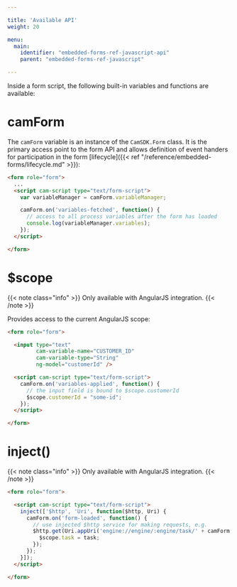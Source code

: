 ```yaml
---

title: 'Available API'
weight: 20

menu:
  main:
    identifier: "embedded-forms-ref-javascript-api"
    parent: "embedded-forms-ref-javascript"

---
```


Inside a form script, the following built-in variables and functions are available:


# camForm

The `camForm` variable is an instance of the `CamSDK.Form` class. It is the primary access point to
the form API and allows definition of event handers for participation in the form [lifecycle]({{< ref "/reference/embedded-forms/lifecycle.md" >}}):

```html
<form role="form">
  ...
  <script cam-script type="text/form-script">
    var variableManager = camForm.variableManager;

    camForm.on('variables-fetched', function() {
      // access to all process variables after the form has loaded
      console.log(variableManager.variables);
    });
  </script>

</form>
```


# $scope

{{< note class="info" >}}
Only available with AngularJS integration.
{{< /note >}}

Provides access to the current AngularJS scope:

```html
<form role="form">

  <input type="text"
         cam-variable-name="CUSTOMER_ID"
         cam-variable-type="String"
         ng-model="customerId" />

  <script cam-script type="text/form-script">
    camForm.on('variables-applied', function() {
      // the input field is bound to $scope.customerId
      $scope.customerId = "some-id";
    });
  </script>

</form>
```


# inject()

{{< note class="info" >}}
Only available with AngularJS integration.
{{< /note >}}

```html
<form role="form">

  <script cam-script type="text/form-script">
    inject(['$http', 'Uri', function($http, Uri) {
      camForm.on('form-loaded', function() {
        // use injected $http service for making requests, e.g.
        $http.get(Uri.appUri('engine://engine/:engine/task/' + camForm.taskId)).then(function(task) {
          $scope.task = task;
        });
      });
    }]);
  </script>

</form>

```

